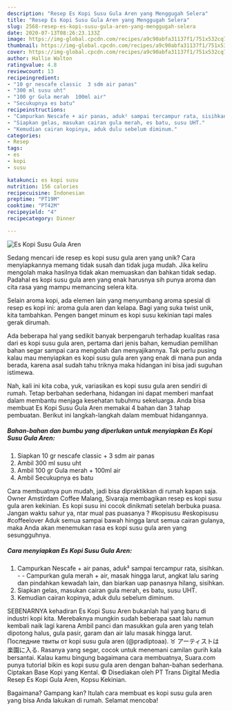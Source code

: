 ```yaml
---
description: "Resep Es Kopi Susu Gula Aren yang Menggugah Selera"
title: "Resep Es Kopi Susu Gula Aren yang Menggugah Selera"
slug: 2568-resep-es-kopi-susu-gula-aren-yang-menggugah-selera
date: 2020-07-13T08:26:23.133Z
image: https://img-global.cpcdn.com/recipes/a9c90abfa31137f1/751x532cq70/es-kopi-susu-gula-aren-foto-resep-utama.jpg
thumbnail: https://img-global.cpcdn.com/recipes/a9c90abfa31137f1/751x532cq70/es-kopi-susu-gula-aren-foto-resep-utama.jpg
cover: https://img-global.cpcdn.com/recipes/a9c90abfa31137f1/751x532cq70/es-kopi-susu-gula-aren-foto-resep-utama.jpg
author: Hallie Walton
ratingvalue: 4.8
reviewcount: 13
recipeingredient:
- "10 gr nescafe classic  3 sdm air panas"
- "300 ml susu uht"
- "100 gr Gula merah  100ml air"
- "Secukupnya es batu"
recipeinstructions:
- "Campurkan Nescafe + air panas, aduk² sampai tercampur rata, sisihkan.  Campurkan gula merah + air, masak hingga larut, angkat lalu saring dan pindahkan kewadah lain, dan biarkan uap panasnya hilang, sisihkan."
- "Siapkan gelas, masukan cairan gula merah, es batu, susu UHT."
- "Kemudian cairan kopinya, aduk dulu sebelum diminum."
categories:
- Resep
tags:
- es
- kopi
- susu

katakunci: es kopi susu 
nutrition: 156 calories
recipecuisine: Indonesian
preptime: "PT19M"
cooktime: "PT42M"
recipeyield: "4"
recipecategory: Dinner

---
```



![Es Kopi Susu Gula Aren](https://img-global.cpcdn.com/recipes/a9c90abfa31137f1/751x532cq70/es-kopi-susu-gula-aren-foto-resep-utama.jpg)

Sedang mencari ide resep es kopi susu gula aren yang unik? Cara menyiapkannya memang tidak susah dan tidak juga mudah. Jika keliru mengolah maka hasilnya tidak akan memuaskan dan bahkan tidak sedap. Padahal es kopi susu gula aren yang enak harusnya sih punya aroma dan cita rasa yang mampu memancing selera kita.

Selain aroma kopi, ada elemen lain yang menyumbang aroma spesial di resep es kopi ini: aroma gula aren dan kelapa. Bagi yang suka twist unik, kita tambahkan. Pengen banget minum es kopi susu kekinian tapi males gerak dirumah.

Ada beberapa hal yang sedikit banyak berpengaruh terhadap kualitas rasa dari es kopi susu gula aren, pertama dari jenis bahan, kemudian pemilihan bahan segar sampai cara mengolah dan menyajikannya. Tak perlu pusing kalau mau menyiapkan es kopi susu gula aren yang enak di mana pun anda berada, karena asal sudah tahu triknya maka hidangan ini bisa jadi suguhan istimewa.


Nah, kali ini kita coba, yuk, variasikan es kopi susu gula aren sendiri di rumah. Tetap berbahan sederhana, hidangan ini dapat memberi manfaat dalam membantu menjaga kesehatan tubuhmu sekeluarga. Anda bisa membuat Es Kopi Susu Gula Aren memakai 4 bahan dan 3 tahap pembuatan. Berikut ini langkah-langkah dalam membuat hidangannya.

<!--inarticleads1-->

##### Bahan-bahan dan bumbu yang diperlukan untuk menyiapkan Es Kopi Susu Gula Aren:

1. Siapkan 10 gr nescafe classic + 3 sdm air panas
1. Ambil 300 ml susu uht
1. Ambil 100 gr Gula merah + 100ml air
1. Ambil Secukupnya es batu


Cara membuatnya pun mudah, jadi bisa dipraktikkan di rumah kapan saja. Owner Amstirdam Coffee Malang, Sivaraja membagikan resep es kopi susu gula aren kekinian. Es kopi susu ini cocok dinikmati setelah berbuka puasa. Jangan waktu sahur ya, ntar mual pas puasanya ? #kopisusu #eskopisusu #coffeelover Aduk semua sampai bawah hingga larut semua cairan gulanya, maka Anda akan menemukan rasa es kopi susu gula aren yang sesungguhnya. 

<!--inarticleads2-->

##### Cara menyiapkan Es Kopi Susu Gula Aren:

1. Campurkan Nescafe + air panas, aduk² sampai tercampur rata, sisihkan. -  - Campurkan gula merah + air, masak hingga larut, angkat lalu saring dan pindahkan kewadah lain, dan biarkan uap panasnya hilang, sisihkan.
1. Siapkan gelas, masukan cairan gula merah, es batu, susu UHT.
1. Kemudian cairan kopinya, aduk dulu sebelum diminum.


SEBENARNYA kehadiran Es Kopi Susu Aren bukanlah hal yang baru di industri kopi kita. Merebaknya mungkin sudah beberapa saat lalu namun kembali naik lagi karena Ambil panci dan masukkan gula aren yang telah dipotong halus, gula pasir, garam dan air lalu masak hingga larut. Последние твиты от kopi susu gula aren (@pradiptoaa). ♉ アーティストは楽園に入る. Rasanya yang segar, cocok untuk menemani camilan gurih kala bersantai. Kalau kamu bingung bagaimana cara membuatnya, Suara.com punya tutorial bikin es kopi susu gula aren dengan bahan-bahan sederhana. Ciptakan Base Kopi yang Kental. © Disediakan oleh PT Trans Digital Media Resep Es Kopi Gula Aren, Kopsu Kekinian. 

Bagaimana? Gampang kan? Itulah cara membuat es kopi susu gula aren yang bisa Anda lakukan di rumah. Selamat mencoba!
